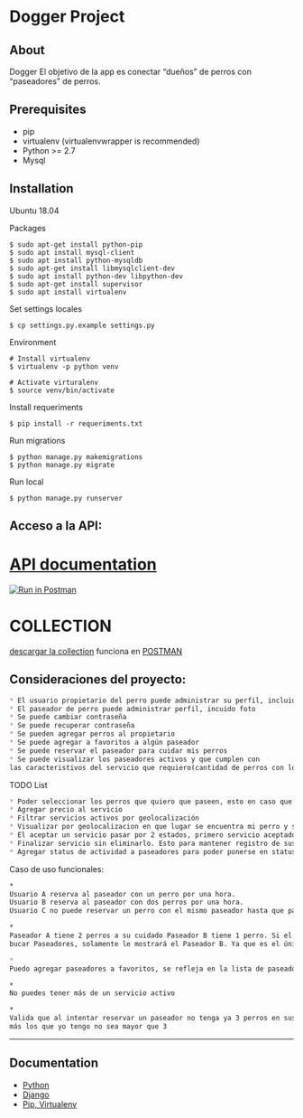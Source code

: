 Dogger Project
========================================

About
-----
Dogger
El objetivo de la app es conectar “dueños” de perros con “paseadores” de perros. 


Prerequisites
-------------
- pip
- virtualenv (virtualenvwrapper is recommended)
- Python >= 2.7
- Mysql

Installation
------------

Ubuntu 18.04

Packages
```
$ sudo apt-get install python-pip
$ sudo apt install mysql-client
$ sudo apt install python-mysqldb
$ sudo apt-get install libmysqlclient-dev
$ sudo apt install python-dev libpython-dev
$ sudo apt-get install supervisor
$ sudo apt install virtualenv

```

Set settings locales

```
$ cp settings.py.example settings.py
```

Environment

```
# Install virtualenv
$ virtualenv -p python venv

# Activate virturalenv
$ source venv/bin/activate
```

Install requeriments

```
$ pip install -r requeriments.txt
```


Run migrations

```
$ python manage.py makemigrations
$ python manage.py migrate
```


Run local
```
$ python manage.py runserver
```

## Acceso a la API:

# [API documentation](https://documenter.getpostman.com/view/2930473/Rztitq4V)

[![Run in Postman](https://run.pstmn.io/button.svg)](https://app.getpostman.com/run-collection/0622c73e391d26fa1d8d)
# COLLECTION
[descargar la collection](https://www.getpostman.com/collections/0622c73e391d26fa1d8d) funciona en [POSTMAN](https://www.getpostman.com/postman)


##  Consideraciones del proyecto:
```markdown
* El usuario propietario del perro puede administrar su perfil, incluido foto
* El paseador de perro puede administrar perfil, incuido foto
* Se puede cambiar contraseña
* Se puede recuperar contraseña
* Se pueden agregar perros al propietario
* Se puede agregar a favoritos a algún paseador
* Se puede reservar el paseador para cuidar mis perros
* Se puede visualizar los paseadores activos y que cumplen con 
las caracteristivos del servicio que requiero(cantidad de perros con los que cuento)

```

 
TODO List

```markdown
* Poder seleccionar los perros que quiero que paseen, esto en caso que tenga más de 3 perros
* Agregar precio al servicio
* Filtrar servicios activos por geolocalización
* Visualizar por geolocalizacion en que lugar se encuentra mi perro y su cuidador
* El aceptar un servicio pasar por 2 estados, primero servicio aceptado y luego servicio iniciado
* Finalizar servicio sin eliminarlo. Esto para mantener registro de sus status
* Agregar status de actividad a paseadores para poder ponerse en status de inactivo
```

Caso de uso funcionales:
```markdown
*
Usuario A reserva al paseador con un perro por una hora.
Usuario B reserva al paseador con dos perros por una hora.
Usuario C no puede reservar un perro con el mismo paseador hasta que pase una hora de que el usuario A o B reservaron.

*
Paseador A tiene 2 perros a su cuidado Paseador B tiene 1 perro. Si el Usuario C Tiene 2 perros para que le cuiden, al
bucar Paseadores, solamente le mostrará el Paseador B. Ya que es el único que tiene cupo para cuidar sus 2 perros

* 
Puedo agregar paseadores a favoritos, se refleja en la lista de paseadores activos

*
No puedes tener más de un servicio activo

*
Valida que al intentar reservar un paseador no tenga ya 3 perros en sus servicio o que la suma de los que tiene 
más los que yo tengo no sea mayor que 3

```



* * *

Documentation
------------

* [Python](https://www.python.org/doc/)
* [Django](https://docs.djangoproject.com/en/2.0/)
* [Pip, Virtualenv](http://docs.python-guide.org/en/latest/dev/virtualenvs/)
